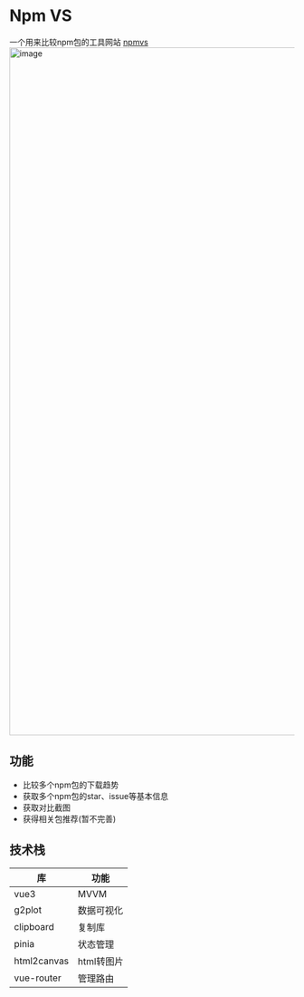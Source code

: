# Npm VS
一个用来比较npm包的工具网站
[npmvs](https://vs.abfree.com/)
<img width="1213" alt="image" src="https://user-images.githubusercontent.com/11229306/172084825-c3ee1e7e-1a03-400b-991f-0b6d19e2f529.png">

## 功能
- 比较多个npm包的下载趋势
- 获取多个npm包的star、issue等基本信息
- 获取对比截图
- 获得相关包推荐(暂不完善)

## 技术栈
|库|功能|
|-|-|
|vue3|MVVM|
|g2plot|数据可视化|
|clipboard|复制库|
|pinia|状态管理|
|html2canvas|html转图片|
|vue-router|管理路由|
